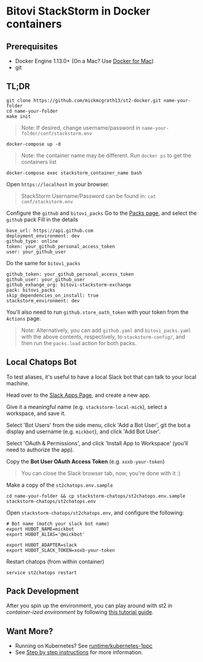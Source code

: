 # Bitovi StackStorm in Docker containers

## Prerequisites

- Docker Engine 1.13.0+ (On a Mac?  Use [Docker for Mac](https://www.docker.com/docker-mac))
- git

## TL;DR

```
git clone https://github.com/mickmcgrath13/st2-docker.git name-your-folder
cd name-your-folder
make init
```

> Note: If desired, change username/password in `name-your-folder/conf/stackstorm.env`

```
docker-compose up -d
```

> Note: the container name may be different. Run `docker ps` to get the containers list

```
docker-compose exec stackstorm_container_name bash 
```

Open `https://localhost` in your browser.

> StackStorm Username/Password can be found in: `cat conf/stackstorm.env`

Configure the `github` and `bitovi_packs`
Go to the [Packs page](https://localhost/#/packs), and select the `github` pack
Fill in the details
```
base_url: https://api.github.com
deployment_environment: dev
github_type: online
token: your_github_personal_access_token
user: your_github_user
```
Do the same for `bitovi_packs`
```
github_token: your_github_personal_access_token
github_user: your_github_user
github_exhange_org: bitovi-stackstorm-exchange
pack: bitovi_packs
skip_dependencies_on_install: true
stackstorm_environment: dev
```

You'll also need to run `github.store_oath_token` with your token from the `Actions` page.


> Note: Alternatively, you can add `github.yaml` and `bitovi_packs.yaml` with the above contents, respectively, to `stackstorm-config/`, and then run the `packs.load` action for both packs.


## Local Chatops Bot
To test aliases, it's useful to have a local Slack bot that can talk to your local machine.

Head over to the [Slack Apps Page](https://api.slack.com/apps), and create a new app.

Give it a meaningful name (e.g. `stackstorm-local-mick`), select a workspace, and save it.

Select 'Bot Users' from the side menu, click 'Add a Bot User', git the bot a display and username (e.g. `mickbot`), and click 'Add Bot User'.

Select 'OAuth & Permissions', and click 'Install App to Workspace' (you'll need to authorize the app).

Copy the **Bot User OAuth Access Token** (e.g. `xoxb-your-token`)

> You can close the Slack browser tab, now;  you're done with it :)

Make a copy of the `st2chatops.env.sample`
```
cd name-your-folder && cp stackstorm-chatops/st2chatops.env.sample stackstorm-chatops/st2chatops.env
```
Open `stackstorm-chatops/st2chatops.env`, and configure the following:
```
# Bot name (match your slack bot name)
export HUBOT_NAME=mickbot
export HUBOT_ALIAS='@mickbot'

export HUBOT_ADAPTER=slack
export HUBOT_SLACK_TOKEN=xoxb-your-token
```

Restart chatops (from within container)
```
service st2chatops restart
```

## Pack Development
After you spin up the environment, you can play around with st2 *in container-ized environment* by following [this tutorial guide](./docs/bitovi-tutorial.md).

## Want More?
- Running on Kubernetes? See [runtime/kubernetes-1ppc](./runtime/kubernetes-1ppc)
- See [Step by step instructions](./step-by-step.md) for more information.